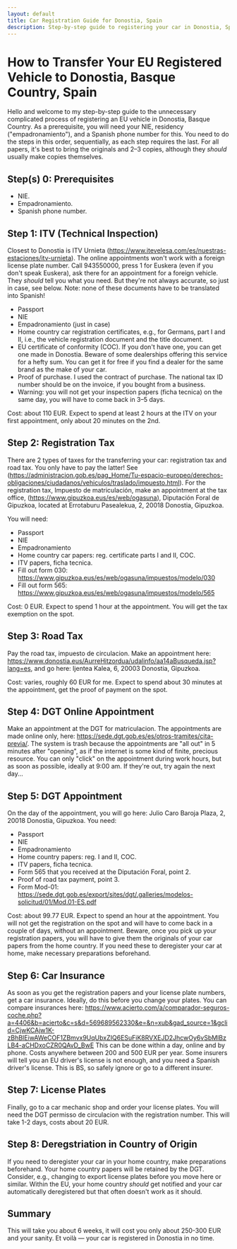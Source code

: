 ```yaml
---
layout: default
title: Car Registration Guide for Donostia, Spain
description: Step-by-step guide to registering your car in Donostia, Spain.
---
```


<!-- Meta tags for SEO -->
<meta name="keywords" content="car registration, Donostia, Basque Country, Spain,
DGT, vehicle registration, how to register car, guía de registro de vehículos,
Matricular un vehículo proveniente de la UE en España,
Impuesto de matriculación,
Dirección General De Tráfico De Guipúzcoa,
Impuesto de Circulación,
MATRICULACIÓN DE VEHÍCULOS NUEVOS Y VEHÍCULOS PROVENIENTES DEL EXTRANJERO,
cómo registrar coche">
<meta name="description" content="Step-by-step guide to registering your car in [City Name]. Guía paso a paso para registrar su coche en [Nombre de la Ciudad].">
<meta name="author" content="Mazen Ali">

# How to Transfer Your EU Registered Vehicle to Donostia, Basque Country, Spain

Hello and welcome to my step-by-step guide
to the unnecessary complicated process of registering an EU vehicle in Donostia, Basque Country.
As a prerequisite, you will need your NIE, residency ("empadronamiento"),
and a Spanish phone number for this.
You need to do the steps in this order, sequentially, as each step requires the last.
For all papers, it's best to bring the originals and 2–3 copies, although they *should* usually make copies themselves.

## Step(s) 0: Prerequisites

- NIE.
- Empadronamiento.
- Spanish phone number.

## Step 1: ITV (Technical Inspection)

Closest to Donostia is ITV Urnieta (https://www.itevelesa.com/es/nuestras-estaciones/itv-urnieta). The online appointments won't work with a foreign license plate number. Call 943550000, press 1 for Euskera (even if you don't speak Euskera), ask there for an appointment for a foreign vehicle. They *should* tell you what you need. But they're not always accurate, so just in case, see below. Note: none of these documents have to be translated into Spanish!

- Passport
- NIE
- Empadronamiento (just in case)
- Home country car registration certificates, e.g., for Germans, part I and II, i.e., the vehicle registration document and the title document.
- EU certificate of conformity (COC). If you don't have one, you can get one made in Donostia. Beware of some dealerships offering this service for a hefty sum. You can get it for free if you find a dealer for the same brand as the make of your car.
- Proof of purchase. I used the contract of purchase. The national tax ID number should be on the invoice, if you bought from a business.
- Warning: you will not get your inspection papers (ficha tecnica) on the same day, you will have to come back in 3–5 days.

Cost: about 110 EUR. Expect to spend at least 2 hours at the ITV on your first appointment, only about 20 minutes on the 2nd.

## Step 2: Registration Tax

There are 2 types of taxes for the transferring your car: registration tax and road tax. You only have to pay the latter! See (https://administracion.gob.es/pag_Home/Tu-espacio-europeo/derechos-obligaciones/ciudadanos/vehiculos/traslado/impuesto.html). For the registration tax, Impuesto de matriculación, make an appointment at the tax office, (https://www.gipuzkoa.eus/es/web/ogasuna), Diputación Foral de Gipuzkoa, located at Errotaburu Pasealekua, 2, 20018 Donostia, Gipuzkoa.

You will need:
- Passport
- NIE
- Empadronamiento
- Home country car papers: reg. certificate parts I and II, COC.
- ITV papers, ficha tecnica.
- Fill out form 030: https://www.gipuzkoa.eus/es/web/ogasuna/impuestos/modelo/030
- Fill out form 565: https://www.gipuzkoa.eus/es/web/ogasuna/impuestos/modelo/565

Cost: 0 EUR. Expect to spend 1 hour at the appointment. You will get the tax exemption on the spot.

## Step 3: Road Tax

Pay the road tax, impuesto de circulacion. Make an appointment here: https://www.donostia.eus/AurreHitzordua/udalinfo/aa14aBusqueda.jsp?lang=es, and go here: Ijentea Kalea, 6, 20003 Donostia, Gipuzkoa.

Cost: varies, roughly 60 EUR for me. Expect to spend about 30 minutes at the appointment, get the proof of payment on the spot.

## Step 4: DGT Online Appointment

Make an appointment at the DGT for matriculacion. The appointments are made online only, here: https://sede.dgt.gob.es/es/otros-tramites/cita-previa/. The system is trash because the appointments are "all out" in 5 minutes after "opening", as if the internet is some kind of finite, precious resource. You can only "click" on the appointment during work hours, but as soon as possible, ideally at 9:00 am. If they're out, try again the next day...

## Step 5: DGT Appointment

On the day of the appointment, you will go here: Julio Caro Baroja Plaza, 2, 20018 Donostia, Gipuzkoa. You need:

- Passport
- NIE
- Empadronamiento
- Home country papers: reg. I and II, COC.
- ITV papers, ficha tecnica.
- Form 565 that you received at the Diputación Foral, point 2.
- Proof of road tax payment, point 3.
- Form Mod-01: https://sede.dgt.gob.es/export/sites/dgt/.galleries/modelos-solicitud/01/Mod.01-ES.pdf

Cost: about 99.77 EUR. Expect to spend an hour at the appointment. You will not get the registration on the spot and will have to come back in a couple of days, without an appointment. Beware, once you pick up your registration papers, you will have to give them the originals of your car papers from the home country. If you need these to deregister your car at home, make necessary preparations beforehand.

## Step 6: Car Insurance

As soon as you get the registration papers and your license plate numbers, get a car insurance. Ideally, do this before you change your plates. You can compare insurances here: https://www.acierto.com/a/comparador-seguros-coche.php?a=4406&b=acierto&c=s&d=569689562330&e=&n=xub&gad_source=1&gclid=CjwKCAjw1K-zBhBIEiwAWeCOF1ZBmvx9UqUbxZIQ6ESuFiK8RVXEJD2JhcwOy6vSbMlBzLB4-aCHDxoCZR0QAvD_BwE
This can be done within a day, online and by phone. Costs anywhere between 200 and 500 EUR per year. Some insurers will tell you an EU driver's license is not enough, and you need a Spanish driver's license. This is BS, so safely ignore or go to a different insurer.

## Step 7: License Plates

Finally, go to a car mechanic shop and order your license plates. You will need the DGT permisso de circulacion with the registration number. This will take 1-2 days, costs about 20 EUR.

## Step 8: Deregstriation in Country of Origin

If you need to deregister your car in your home country, make preparations beforehand. Your home country papers will be retained by the DGT. Consider, e.g., changing to export license plates before you move here or similar. Within the EU, your home country *should* get notified and your car automatically deregistered but that often doesn't work as it should.

## Summary

This will take you about 6 weeks, it will cost you only about 250-300 EUR and your sanity.
Et voilà &mdash; your car is registered in Donostia in no time.